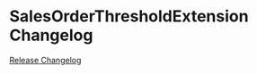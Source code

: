 # SalesOrderThresholdExtension Changelog

[Release Changelog](https://github.com/spryker/sales-order-threshold-extension/releases)

